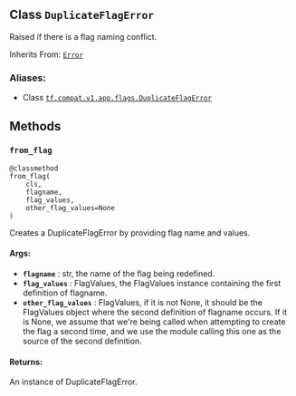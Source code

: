 ## Class `DuplicateFlagError`

Raised if there is a flag naming conflict.

Inherits From:
[`Error`](https://tensorflow.google.cn/api_docs/python/tf/compat/v1/flags/Error)

### Aliases:

  * Class [`tf.compat.v1.app.flags.DuplicateFlagError`](/api_docs/python/tf/compat/v1/flags/DuplicateFlagError)

## Methods

### `from_flag`

    
    
    @classmethod
    from_flag(
        cls,
        flagname,
        flag_values,
        other_flag_values=None
    )
    

Creates a DuplicateFlagError by providing flag name and values.

#### Args:

  * **`flagname`** : str, the name of the flag being redefined.
  * **`flag_values`** : FlagValues, the FlagValues instance containing the first definition of flagname.
  * **`other_flag_values`** : FlagValues, if it is not None, it should be the FlagValues object where the second definition of flagname occurs. If it is None, we assume that we're being called when attempting to create the flag a second time, and we use the module calling this one as the source of the second definition.

#### Returns:

An instance of DuplicateFlagError.

